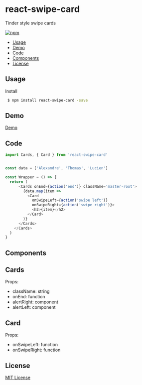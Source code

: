 # react-swipe-card
Tinder style swipe cards

[![npm](https://img.shields.io/npm/v/react-swipe-card.svg?style=flat-square)](https://www.npmjs.com/package/react-swipe-card)

 - [Usage](#usage)
 - [Demo](#demo)
 - [Code](#code)
 - [Components](#components)
 - [License](#License)

## Usage

Install

```bash
 $ npm install react-swipe-card -save
```


## Demo

[Demo](https://alexandre-garrec.github.io/react-swipe-card/)

## Code

```javascript
import Cards, { Card } from 'react-swipe-card'


const data = ['Alexandre', 'Thomas', 'Lucien']

const Wrapper = () => {
  return (
	  <Cards onEnd={action('end')} className='master-root'>
        {data.map(item => 
          <Card 
            onSwipeLeft={action('swipe left')} 
            onSwipeRight={action('swipe right')}>
            <h2>{item}</h2>
          </Card>
        )}
      </Cards>
    </Cards>
  )
}
```

## Components

Cards
---
Props:

 - className: string
 - onEnd: function
 - alertRight: component
 - alertLeft: component

Card
---
Props:

 - onSwipeLeft: function
 - onSwipeRight: function

## License

[MIT License](https://opensource.org/licenses/MIT)